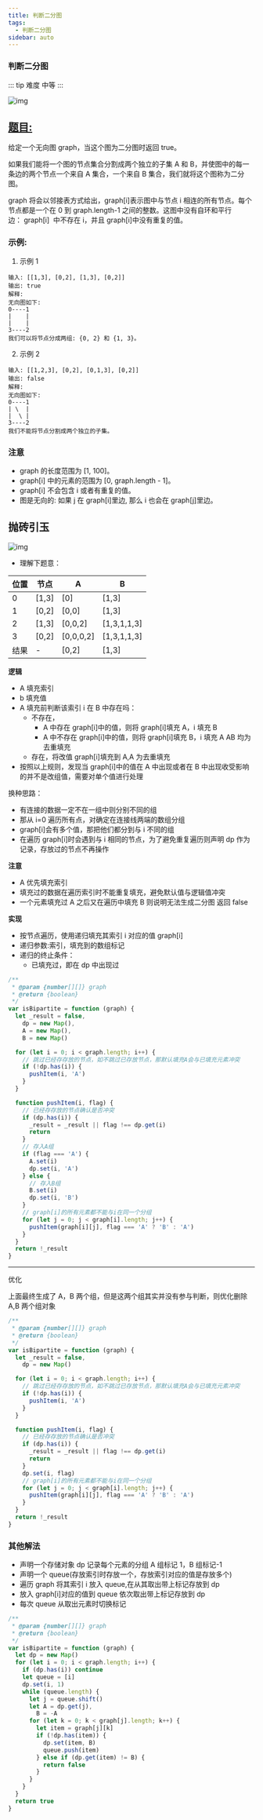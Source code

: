 ```yaml
---
title: 判断二分图
tags:
  - 判断二分图
sidebar: auto
---
```


### 判断二分图

::: tip 难度
中等
:::

![img](http://qiniu.gaowenju.com/leecode/banner/20200716.jpg)

## [题目:](https://leetcode-cn.com/problems/is-graph-bipartite/)

给定一个无向图 graph，当这个图为二分图时返回 true。

如果我们能将一个图的节点集合分割成两个独立的子集 A 和 B，并使图中的每一条边的两个节点一个来自 A 集合，一个来自 B 集合，我们就将这个图称为二分图。

graph 将会以邻接表方式给出，graph[i]表示图中与节点 i 相连的所有节点。每个节点都是一个在 0 到 graph.length-1 之间的整数。这图中没有自环和平行边： graph[i]  中不存在 i，并且 graph[i]中没有重复的值。

### 示例:

1. 示例 1

```
输入: [[1,3], [0,2], [1,3], [0,2]]
输出: true
解释:
无向图如下:
0----1
|    |
|    |
3----2
我们可以将节点分成两组: {0, 2} 和 {1, 3}。
```

2. 示例 2

```
输入: [[1,2,3], [0,2], [0,1,3], [0,2]]
输出: false
解释:
无向图如下:
0----1
| \  |
|  \ |
3----2
我们不能将节点分割成两个独立的子集。
```

### 注意

- graph 的长度范围为 [1, 100]。
- graph[i] 中的元素的范围为 [0, graph.length - 1]。
- graph[i] 不会包含 i 或者有重复的值。
- 图是无向的: 如果 j 在 graph[i]里边, 那么 i 也会在 graph[j]里边。

## 抛砖引玉

![img](http://qiniu.gaowenju.com/leecode/20200716.png)

- 理解下题意：

| 位置 | 节点  | A         | B           |
| ---- | ----- | --------- | ----------- |
| 0    | [1,3] | [0]       | [1,3]       |
| 1    | [0,2] | [0,0]     | [1,3]       |
| 2    | [1,3] | [0,0,2]   | [1,3,1,1,3] |
| 3    | [0,2] | [0,0,0,2] | [1,3,1,1,3] |
| 结果 | -     | [0,2]     | [1,3]       |

**逻辑**

- A 填充索引
- b 填充值
- A 填充前判断该索引 i 在 B 中存在吗：
  - 不存在，
    - A 中存在 graph[i]中的值，则将 graph[i]填充 A，i 填充 B
    - A 中不存在 graph[i]中的值，则将 graph[i]填充 B，i 填充 A
      AB 均为去重填充
  - 存在，将改值 graph[i]填充到 A,A 为去重填充
- 按照以上规则，发现当 graph[i]中的值在 A 中出现或者在 B 中出现收受影响的并不是改组值，需要对单个值进行处理

换种思路：

- 有连接的数据一定不在一组中则分别不同的组
- 那从 i=0 遍历所有点，对确定在连接线两端的数组分组
- graph[i]会有多个值，那把他们都分到与 i 不同的组
- 在遍历 graph[i]时会遇到与 i 相同的节点，为了避免重复遍历则声明 dp 作为记录，存放过的节点不再操作

**注意**

- A 优先填充索引
- 填充过的数据在遍历索引时不能重复填充，避免默认值与逻辑值冲突
- 一个元素填充过 A 之后又在遍历中填充 B 则说明无法生成二分图 返回 false

**实现**

- 按节点遍历，使用递归填充其索引 i 对应的值 graph[i]
- 递归参数:索引，填充到的数组标记
- 递归的终止条件：
  - 已填充过，即在 dp 中出现过

```javascript
/**
 * @param {number[][]} graph
 * @return {boolean}
 */
var isBipartite = function (graph) {
  let _result = false,
    dp = new Map(),
    A = new Map(),
    B = new Map()

  for (let i = 0; i < graph.length; i++) {
    // 跳过已经存存放的节点，如不跳过已存放节点，那默认填充A会与已填充元素冲突
    if (!dp.has(i)) {
      pushItem(i, 'A')
    }
  }

  function pushItem(i, flag) {
    // 已经存存放的节点确认是否冲突
    if (dp.has(i)) {
      _result = _result || flag !== dp.get(i)
      return
    }
    // 存入A组
    if (flag === 'A') {
      A.set(i)
      dp.set(i, 'A')
    } else {
      // 存入B组
      B.set(i)
      dp.set(i, 'B')
    }
    // graph[i]的所有元素都不能与i在同一个分组
    for (let j = 0; j < graph[i].length; j++) {
      pushItem(graph[i][j], flag === 'A' ? 'B' : 'A')
    }
  }
  return !_result
}
```

---

优化

上面最终生成了 A，B 两个组，但是这两个组其实并没有参与判断，则优化删除 A,B 两个组对象

```javascript
/**
 * @param {number[][]} graph
 * @return {boolean}
 */
var isBipartite = function (graph) {
  let _result = false,
    dp = new Map()

  for (let i = 0; i < graph.length; i++) {
    // 跳过已经存存放的节点，如不跳过已存放节点，那默认填充A会与已填充元素冲突
    if (!dp.has(i)) {
      pushItem(i, 'A')
    }
  }

  function pushItem(i, flag) {
    // 已经存存放的节点确认是否冲突
    if (dp.has(i)) {
      _result = _result || flag !== dp.get(i)
      return
    }
    dp.set(i, flag)
    // graph[i]的所有元素都不能与i在同一个分组
    for (let j = 0; j < graph[i].length; j++) {
      pushItem(graph[i][j], flag === 'A' ? 'B' : 'A')
    }
  }
  return !_result
}
```

### 其他解法

- 声明一个存储对象 dp 记录每个元素的分组 A 组标记 1，B 组标记-1
- 声明一个 queue(存放索引时存放一个，存放索引对应的值是存放多个)
- 遍历 graph 将其索引 i 放入 queue,在从其取出带上标记存放到 dp
- 放入 graph[i]对应的值到 queue 依次取出带上标记存放到 dp
- 每次 queue 从取出元素时切换标记

```javascript
/**
 * @param {number[][]} graph
 * @return {boolean}
 */
var isBipartite = function (graph) {
  let dp = new Map()
  for (let i = 0; i < graph.length; i++) {
    if (dp.has(i)) continue
    let queue = [i]
    dp.set(i, 1)
    while (queue.length) {
      let j = queue.shift()
      let A = dp.get(j),
        B = -A
      for (let k = 0; k < graph[j].length; k++) {
        let item = graph[j][k]
        if (!dp.has(item)) {
          dp.set(item, B)
          queue.push(item)
        } else if (dp.get(item) != B) {
          return false
        }
      }
    }
  }
  return true
}
```
